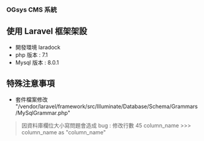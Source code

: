 ### OGsys CMS 系統 ###

## 使用 Laravel 框架架設 ##

- 開發環境 laradock
- php 版本   : 7.1
- Mysql 版本 : 8.0.1

## 特殊注意事項 ##

- 套件檔案修改 "/vendor/laravel/framework/src/Illuminate/Database/Schema/Grammars/MySqlGrammar.php"
>
> 因資料庫欄位大小寫問題會造成 bug : 修改行數 45 column_name >>> column_name as "column_name"
>